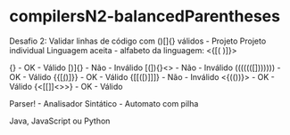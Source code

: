 # compilersN2-balancedParentheses
Desafio 2: Validar linhas de código com ()[]{} válidos - Projeto
Projeto individual
Linguagem aceita - alfabeto da linguagem: <{[( )]}>

[](){} - OK - Válido
[)]{} - Não - Inválido
[(]){}<> - Não - Inválido
(((((([])))))) - OK - Válido
{{[[()]()]}} - OK - Válido
{[[([)]]]} - Não - Inválido
<{(())}> - OK - Válido
{<[]()[[]]<>>} - OK - Válido

Parser! - Analisador Sintático - Automato com pilha

Java, JavaScript ou Python